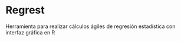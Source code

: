 # Regrest
 Herramienta para realizar cálculos ágiles de regresión estadística con interfaz gráfica en R
